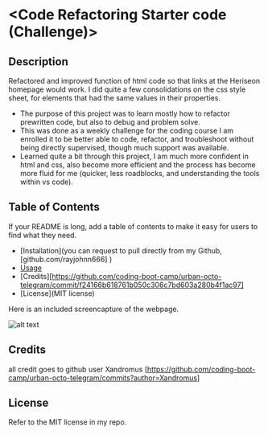 
# <Code Refactoring Starter code (Challenge)>

## Description
Refactored and improved function of html code so that links at the Heriseon homepage would work. I did quite a few consolidations on the css style sheet, for elements that had the same values in their properties.

- The purpose of this project was to learn mostly how to refactor prewritten code, but also to debug and problem solve.
- This was done as a weekly challenge for the coding course I am enrolled it to be better able to code, refactor, and troubleshoot without being directly supervised, though much support was available.
- Learned quite a bit through this project, I am much more confident in html and css, also become more efficient and the process has become more fluid for me (quicker, less roadblocks, and understanding the tools within vs code).

## Table of Contents

If your README is long, add a table of contents to make it easy for users to find what they need.

- [Installation](you can request to pull directly from my Github, [github.com/rayjohnn666] )
- [Usage](#usage)
- [Credits][https://github.com/coding-boot-camp/urban-octo-telegram/commit/f24166b618761b050c306c7bd603a280b4f1ac97]
- [License](MIT license)


Here is an included screencapture of the webpage.

![alt text](screencapture-file-Users-haydendillon-lloyd-Desktop-minichallengeoct22-urban-octo-telegram-Develop-index-html-2022-10-23-20_15_52.png)

## Credits

all credit goes to github user Xandromus
[https://github.com/coding-boot-camp/urban-octo-telegram/commits?author=Xandromus]


## License

Refer to the MIT license in my repo.

